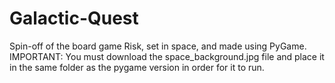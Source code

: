 # Galactic-Quest
Spin-off of the board game Risk, set in space, and made using PyGame.
IMPORTANT: You must download the space_background.jpg file and place it in the same folder as the pygame version in order for it to run.
